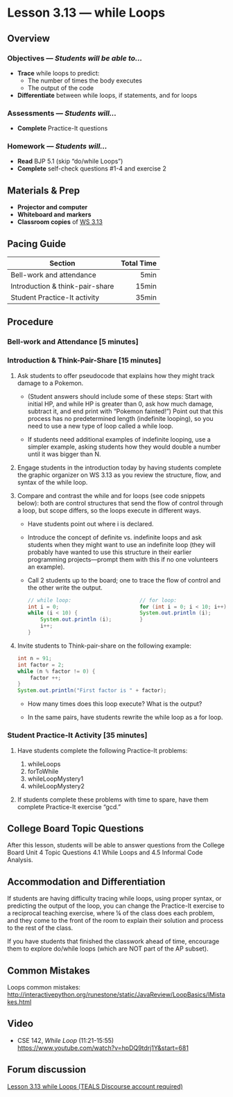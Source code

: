Lesson 3.13 — while Loops
====================================================================================================

Overview
--------
### Objectives — _Students will be able to…_
- **Trace** while loops to predict:
  - The number of times the body executes
  - The output of the code
- **Differentiate** between while loops, if statements, and for loops

### Assessments — _Students will…_
- **Complete** Practice-It questions

### Homework — _Students will…_
- **Read** BJP 5.1 (skip “do/while Loops”)
- **Complete** self-check questions \#1-4 and exercise 2


Materials & Prep
----------------
- **Projector and computer**
- **Whiteboard and** **markers**
- **Classroom copies** of [WS 3.13]


Pacing Guide
------------
| Section                         | Total Time |
|---------------------------------|-----------:|
| Bell-work and attendance        |       5min |
| Introduction & think-pair-share |      15min |
| Student Practice-It activity    |      35min |


Procedure
---------

### Bell-work and Attendance \[5 minutes\]

### Introduction & Think-Pair-Share \[15 minutes\]

1. Ask students to offer pseudocode that explains how they might track damage to a Pokemon.

   - (Student answers should include some of these steps: Start with initial HP, and while HP is
     greater than 0, ask how much damage, subtract it, and end print with “Pokemon fainted!”) Point
     out that this process has no predetermined length (indefinite looping), so you need to use a
     new type of loop called a while loop.

   - If students need additional examples of indefinite looping, use a simpler example, asking
     students how they would double a number until it was bigger than N.

2. Engage students in the introduction today by having students complete the graphic organizer on
   WS 3.13 as you review the structure, flow, and syntax of the while loop.

3. Compare and contrast the while and for loops (see code snippets below): both are control
   structures that send the flow of control through a loop, but scope differs, so the loops execute
   in different ways.

   - Have students point out where i is declared.

   - Introduce the concept of definite vs. indefinite loops and ask students when they might want to
     use an indefinite loop (they will probably have wanted to use this structure in their earlier
     programming projects—prompt them with this if no one volunteers an example).

   - Call 2 students up to the board; one to trace the flow of control and the other write the
     output.

     ``` Java
     // while loop:                      // for loop:
     int i = 0;                          for (int i = 0; i < 10; i++) {
     while (i < 10) {                    System.out.println (i);
         System.out.println (i);         }
         i++;
     }
     ```

4. Invite students to Think-pair-share on the following example:

   ``` Java
   int n = 91;
   int factor = 2;
   while (n % factor != 0) {
       factor ++;
   }
   System.out.println("First factor is " + factor);
   ```

   - How many times does this loop execute? What is the output?

   - In the same pairs, have students rewrite the while loop as a for loop.

### Student Practice-It Activity \[35 minutes\]
1. Have students complete the following Practice-It problems:

   1. whileLoops<br>
   2. forToWhile<br>
   3. whileLoopMystery1<br>
   4. whileLoopMystery2

2. If students complete these problems with time to spare, have them complete Practice-It exercise
   “gcd.”

College Board Topic Questions
---------------------------------
After this lesson, students will be able to answer questions from the College Board Unit 4 Topic Questions 4.1 While Loops and 4.5 Informal Code Analysis.

Accommodation and Differentiation
---------------------------------
If students are having difficulty tracing while loops, using proper syntax, or predicting the output
of the loop, you can change the Practice-It exercise to a reciprocal teaching exercise, where ¼ of
the class does each problem, and they come to the front of the room to explain their solution and
process to the rest of the class.

If you have students that finished the classwork ahead of time, encourage them to explore do/while
loops (which are NOT part of the AP subset).


Common Mistakes
---------------
Loops common mistakes:
<http://interactivepython.org/runestone/static/JavaReview/LoopBasics/lMistakes.html>

[WS 3.13]:  https://raw.githubusercontent.com/TEALSK12/apcsa-public/master/curriculum/Unit3/WS%203.13.docx


Video
-----
- CSE 142, _While Loop_ (11:21-15:55)<br>
  <https://www.youtube.com/watch?v=hpDQ9tdrj1Y&start=681>


Forum discussion
----------------
[Lesson 3.13 while Loops (TEALS Discourse account required)](http://forums.tealsk12.org/c/unit-3/3-13-while-loops)
